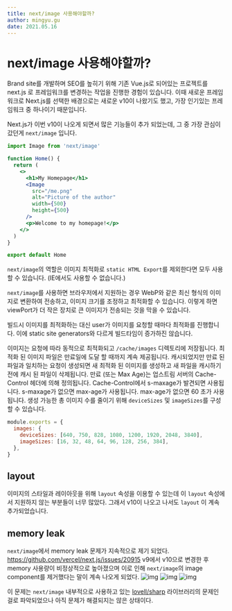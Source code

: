 ```yaml
---
title: next/image 사용해야할까?
author: mingyu.gu
date: 2021.05.16
---
```


# next/image 사용해야할까?

Brand site를 개발하며 SEO를 높히기 위해 기존 Vue.js로 되어있는 프로젝트를 next.js 로 프레임워크를 변경하는 작업을 진행한 경험이 있습니다. 이때 새로운 프레임워크로 Next.js를 선택한 배경으로는 새로운 v10이 나왔기도 했고, 가장 인기있는 프레임워크 중 하나이기 때문입니다.

Next.js가 이번 v10이 나오게 되면서 많은 기능들이 추가 되었는데, 그 중 가장 관심이 갔던게 `next/image` 입니다.

```jsx
import Image from 'next/image'

function Home() {
  return (
    <>
      <h1>My Homepage</h1>
      <Image
        src="/me.png"
        alt="Picture of the author"
        width={500}
        height={500}
      />
      <p>Welcome to my homepage!</p>
    </>
  )
}

export default Home
```

`next/image`의 역할은 이미지 최적화로 `static HTML Export`를 제외한다면 모두 사용할 수 있습니다. (IE에서도 사용할 수 없습니다.)

`next/image`를 사용하면 브라우저에서 지원하는 경우 WebP와 같은 최신 형식의 이미지로 변환하여 전송하고, 이미지 크기를 조정하고 최적화할 수 있습니다. 이렇게 하면 viewPort가 더 작은 장치로 큰 이미지가 전송되는 것을 막을 수 있습니다. 

빌드시 이미지를 최적화하는 대신 user가 이미지를 요청할 때마다 최적화를 진행합니다. 이에 static site generators와 다르게 빌드타임이 증가하진 않습니다.

이미지는 요청에 따라 동적으로 최적화되고 `/cache/images` 디렉토리에 저장됩니다. 최적화 된 이미지 파일은 만료일에 도달 할 때까지 계속 제공됩니다. 캐시되었지만 만료 된 파일과 일치하는 요청이 생성되면 새 최적화 된 이미지를 생성하고 새 파일을 캐시하기 전에 캐시 된 파일이 삭제됩니다. 만료 (또는 Max Age)는 업스트림 서버의 Cache-Control 헤더에 의해 정의됩니다. Cache-Control에서 s-maxage가 발견되면 사용됩니다. s-maxage가 없으면 max-age가 사용됩니다. max-age가 없으면 60 초가 사용됩니다. 생성 가능한 총 이미지 수를 줄이기 위해 `deviceSizes` 및 `imageSizes`를 구성 할 수 있습니다.

```js
module.exports = {
  images: {
    deviceSizes: [640, 750, 828, 1080, 1200, 1920, 2048, 3840],
    imageSizes: [16, 32, 48, 64, 96, 128, 256, 384],
  },
}
```

## layout

이미지의 스타일과 레이아웃을 위해 `layout` 속성을 이용할 수 있는데 이 `layout` 속성에서 지원하지 않는 부분들이 너무 많았다. 그래서 v10이 나오고 나서도 `layout` 이 계속 추가되었습니다.

## memory leak

`next/image`에서 memory leak 문제가 지속적으로 제기 되었다. https://github.com/vercel/next.js/issues/20915
v9에서 v10으로 변경한 후 memory 사용량이 비정상적으로 높아졌으며 이로 인해 `next/image`의 image component를 제거했다는 말이 계속 나오게 되었다.
![img](https://camo.githubusercontent.com/d88fbdef185b40d56b3a42a699550a469dbaa28f0ca50e2e344644900b972691/68747470733a2f2f692e696d6775722e636f6d2f434b54457863722e706e67)
![img](https://user-images.githubusercontent.com/13972013/104264344-72379580-5459-11eb-8285-7bb2a50adfa5.png)
![img](https://user-images.githubusercontent.com/6556627/105622606-adc25000-5dc7-11eb-8d65-130845bbbbd8.jpeg)

이 문제는 `next/image` 내부적으로 사용하고 있는 [lovell/sharp](https://github.com/lovell/sharp/issues/1803) 라이브러리의 문제인 걸로 파악되었으나 아직 문제가 해결되지는 않은 상태이다.
